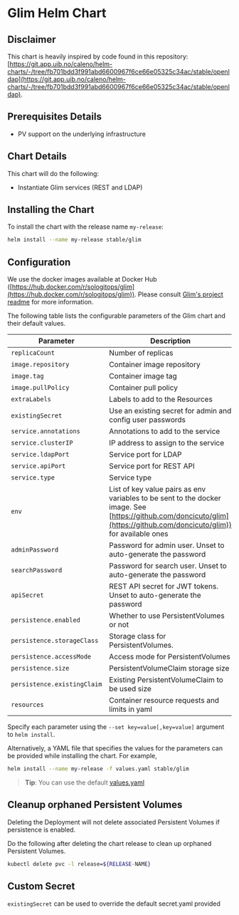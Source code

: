 # Glim Helm Chart

## Disclaimer

This chart is heavily inspired by code found in this repository: [https://git.app.uib.no/caleno/helm-charts/-/tree/fb701bdd3f991abd6600967f6ce66e05325c34ac/stable/openldap](https://git.app.uib.no/caleno/helm-charts/-/tree/fb701bdd3f991abd6600967f6ce66e05325c34ac/stable/openldap).

## Prerequisites Details

* PV support on the underlying infrastructure

## Chart Details

This chart will do the following:

* Instantiate Glim services (REST and LDAP)

## Installing the Chart

To install the chart with the release name `my-release`:

```bash
helm install --name my-release stable/glim
```

## Configuration

We use the docker images available at Docker Hub ([https://hub.docker.com/r/sologitops/glim](https://hub.docker.com/r/sologitops/glim)). Please consult [Glim's project readme](https://github.com/doncicuto/glim) for more information.

The following table lists the configurable parameters of the Glim chart and their default values.

| Parameter                          | Description                                                               | Default           |
| ---------------------------------- | ------------------------------------------------------------------------- | ------------------|
| `replicaCount`                     | Number of replicas                                                        | `1`               |
| `image.repository`                 | Container image repository                                                | `sologitops/glim` |
| `image.tag`                        | Container image tag                                                       | `0.5.0-alpha`          |
| `image.pullPolicy`                 | Container pull policy                                                     | `IfNotPresent`    |
| `extraLabels`                      | Labels to add to the Resources                                            | `{}`              |
| `existingSecret`                   | Use an existing secret for admin and config user passwords                | `""`              |
| `service.annotations`              | Annotations to add to the service                                         | `{}`              |
| `service.clusterIP`                | IP address to assign to the service                                       | `""`              |
| `service.ldapPort`                 | Service port for LDAP                                            | `1636`             |
| `service.apiPort`                 | Service port for REST API                                           | `1323`             |
| `service.type`                     | Service type                                                              | `ClusterIP`       |
| `env`                              | List of key value pairs as env variables to be sent to the docker image. See [https://github.com/doncicuto/glim](https://github.com/doncicuto/glim)) for available ones | `[see values.yaml]`  |
| `adminPassword`                    | Password for admin user. Unset to auto-generate the password              | None              |
| `searchPassword`                   | Password for search user. Unset to auto-generate the password             | None              |
| `apiSecret`                   | REST API secret for JWT tokens. Unset to auto-generate the password             | None              |
| `persistence.enabled`              | Whether to use PersistentVolumes or not                                   | `false`           |
| `persistence.storageClass`         | Storage class for PersistentVolumes.                                      | `<unset>`         |
| `persistence.accessMode`           | Access mode for PersistentVolumes                                         | `ReadWriteOnce`   |
| `persistence.size`                 | PersistentVolumeClaim storage size                                        | `100Mi`             |
| `persistence.existingClaim`                 | Existing PersistentVolumeClaim to be used size                                        | `<unset>`             |
| `resources`                        | Container resource requests and limits in yaml                            | `{}`              |

Specify each parameter using the `--set key=value[,key=value]` argument to `helm install`.

Alternatively, a YAML file that specifies the values for the parameters can be provided while installing the chart. For example,

```bash
helm install --name my-release -f values.yaml stable/glim
```

> **Tip**: You can use the default [values.yaml](values.yaml)

## Cleanup orphaned Persistent Volumes

Deleting the Deployment will not delete associated Persistent Volumes if persistence is enabled.

Do the following after deleting the chart release to clean up orphaned Persistent Volumes.

```bash
kubectl delete pvc -l release=${RELEASE-NAME}
```

## Custom Secret

`existingSecret` can be used to override the default secret.yaml provided
